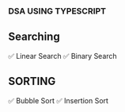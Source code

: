 ### DSA USING TYPESCRIPT

## Searching
✅ Linear Search
✅ Binary Search

## SORTING
✅ Bubble Sort
✅ Insertion Sort